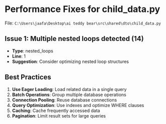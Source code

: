 # Performance Fixes for child_data.py

File: `C:\Users\jaafa\Desktop\ai teddy bear\src\shared\dto\child_data.py`

## Issue 1: Multiple nested loops detected (14)
- **Type**: nested_loops
- **Line**: 1
- **Suggestion**: Consider optimizing nested loop structures

## Best Practices

1. **Use Eager Loading**: Load related data in a single query
2. **Batch Operations**: Group multiple database operations
3. **Connection Pooling**: Reuse database connections
4. **Query Optimization**: Use indexes and optimize WHERE clauses
5. **Caching**: Cache frequently accessed data
6. **Pagination**: Limit result sets for large queries
